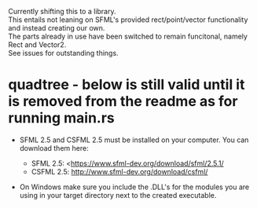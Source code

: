 Currently shifting this to a library.  
This entails not leaning on SFML's provided rect/point/vector functionality and instead creating our own.  
The parts already in use have been switched to remain funcitonal, namely Rect and Vector2.  
See issues for outstanding things.

# quadtree - below is still valid until it is removed from the readme as for running main.rs

- SFML 2.5 and CSFML 2.5 must be installed on your computer. You can download them here:

     - SFML 2.5: <https://www.sfml-dev.org/download/sfml/2.5.1/
     - CSFML 2.5: <http://www.sfml-dev.org/download/csfml/>

- On Windows make sure you include the .DLL's for the modules you are using in your target directory next to the created executable.
